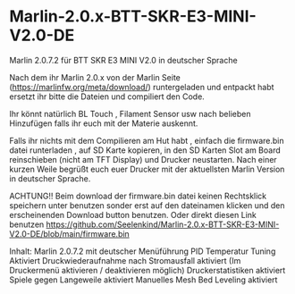 # Marlin-2.0.x-BTT-SKR-E3-MINI-V2.0-DE

Marlin 2.0.7.2 für BTT SKR E3 MINI V2.0 in deutscher Sprache 

Nach dem ihr Marlin 2.0.x von der Marlin Seite (https://marlinfw.org/meta/download/) runtergeladen und entpackt habt ersetzt ihr bitte die Dateien und compiliert den Code. 

Ihr könnt natürlich BL Touch , Filament Sensor usw nach belieben Hinzufügen falls ihr euch mit der Materie auskennt. 

Falls ihr nichts mit dem Compilieren am Hut habt , einfach die firmware.bin datei runterladen , auf SD Karte kopieren, in den SD Karten Slot am Board reinschieben (nicht am TFT Display) und Drucker neustarten. Nach einer kurzen Weile begrüßt euch euer Drucker mit der aktuellsten Marlin Version in deutscher Sprache. 

ACHTUNG!! Beim download der firmware.bin datei keinen Rechtsklick speichern unter benutzen sonder erst auf den dateinamen klicken und den erscheinenden Download button benutzen. 
Oder direkt diesen Link benutzen 
https://github.com/Seelenkind/Marlin-2.0.x-BTT-SKR-E3-MINI-V2.0-DE/blob/main/firmware.bin

Inhalt:
Marlin 2.0.7.2 mit deutscher Menüführung
PID Temperatur Tuning Aktiviert
Druckwiederaufnahme nach Stromausfall aktiviert (Im Druckermenü aktivieren / deaktivieren möglich)
Druckerstatistiken aktiviert
Spiele gegen Langeweile aktiviert 
Manuelles Mesh Bed Leveling aktiviert


